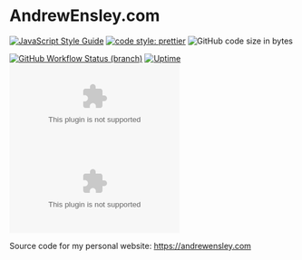 # AndrewEnsley.com

[![JavaScript Style Guide](https://img.shields.io/badge/code_style-standard-brightgreen.svg?style=flat-square)](https://standardjs.com)
[![code style: prettier](https://img.shields.io/badge/code_style-prettier-ff69b4.svg?style=flat-square)](https://prettier.io)
![GitHub code size in bytes](https://img.shields.io/github/languages/code-size/aensley/andrewensley-com?style=flat-square)

[![GitHub Workflow Status (branch)](https://img.shields.io/github/actions/workflow/status/aensley/andrewensley-com/ci.yml?branch=main&style=flat-square)](https://github.com/aensley/andrewensley-com/actions/workflows/ci.yml?query=branch%3Amain)
[![Uptime](https://andrewensley.com/uptime-badge)](https://andrewensley.statuspage.io/)
[![Chromium HSTS preload](https://img.shields.io/hsts/preload/andrewensley.com?style=flat-square)](https://hstspreload.org/?domain=andrewensley.com)
[![Mozilla HTTP Observatory Grade](https://img.shields.io/mozilla-observatory/grade-score/andrewensley.com?publish&style=flat-square)](https://observatory.mozilla.org/analyze/andrewensley.com)

Source code for my personal website: https://andrewensley.com
